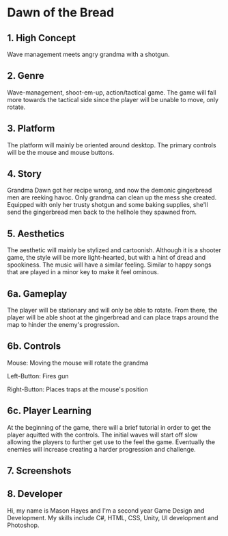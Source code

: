 # Dawn of the Bread

## 1. High Concept
Wave management meets angry grandma with a shotgun.

## 2. Genre
Wave-management, shoot-em-up, action/tactical game. The game will fall more towards the tactical side since the player will be unable to move, only rotate. 

## 3. Platform
The platform will mainly be oriented around desktop. The primary controls will be the mouse and mouse buttons.

## 4. Story
Grandma Dawn got her recipe wrong, and now the demonic gingerbread men are reeking havoc. Only grandma can clean up the mess she created.
Equipped with only her trusty shotgun and some baking supplies, she'll send the gingerbread men back to the hellhole they spawned from.
      
## 5. Aesthetics
The aesthetic will mainly be stylized and cartoonish. Although it is a shooter game, the style will be more light-hearted, but with a hint of dread and spookiness. The music will have a similar feeling. Similar to happy songs that are played in a minor key to make it feel ominous. 

## 6a. Gameplay
The player will be stationary and will only be able to rotate. From there, the player will be able shoot at the gingerbread and can place traps around the map to hinder the enemy's progression.

## 6b. Controls
Mouse: Moving the mouse will rotate the grandma

Left-Button: Fires gun

Right-Button: Places traps at the mouse's position

## 6c. Player Learning
At the beginning of the game, there will a brief tutorial in order to get the player aquitted with the controls. The initial waves will start off slow allowing the players to further get use to the feel the game. Eventually the enemies will increase creating a harder progression and challenge.

## 7. Screenshots

## 8. Developer
Hi, my name is Mason Hayes and I'm a second year Game Design and Development. My skills include C#, HTML, CSS, Unity, UI development and Photoshop.
